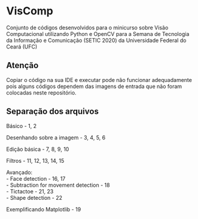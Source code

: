 # VisComp
Conjunto de códigos desenvolvidos para o minicurso sobre Visão Computacional utilizando Python e OpenCV para a Semana de Tecnologia da Informação e Comunicação (SETIC 2020) da Universidade Federal do Ceará (UFC)


## Atenção
Copiar o código na sua IDE e executar pode não funcionar adequadamente pois alguns códigos dependem das imagens de entrada que não foram colocadas neste repositório.

## Separação dos arquivos

Básico - 1, 2

Desenhando sobre a imagem - 3, 4, 5, 6

Edição básica - 7, 8, 9, 10

Filtros - 11, 12, 13, 14, 15

Avançado:  
         - Face detection - 16, 17  
         - Subtraction for movement detection - 18  
         - Tictactoe - 21, 23  
         - Shape detection - 22  
         
Exemplificando Matplotlib - 19
